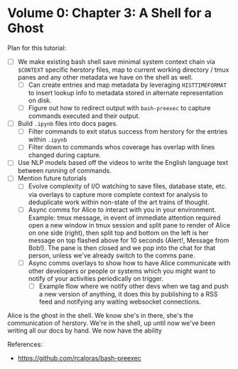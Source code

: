 # Volume 0: Chapter 3: A Shell for a Ghost

Plan for this tutorial:

- [ ] We make existing bash shell save minimal system context
      chain via `$CONTEXT` specific herstory files, map to
      current working directory / tmux panes and any other
      metadata we have on the shell as well.
  - [ ] Can create entries and map metadata by leveraging
        `HISTTIMEFORMAT` to insert lookup info to metadata
        stored in alternate representation on disk.
  - [ ] Figure out how to redirect output with `bash-preexec`
        to capture commands executed and their output.
- [ ] Build `.ipynb` files into docs pages.
  - [ ] Filter commands to exit status success from herstory
        for the entries within `.ipynb`
  - [ ] Filter down to commands whos coverage has overlap with
        lines changed during capture.
- [ ] Use NLP models based off the videos to write the English
      language text between running of commands.
- [ ] Mention future tutorials
  - [ ] Evolve complexity of I/O watching to save files,
        database state, etc. via overlays to capture
        more complete context for analysis to deduplicate
        work within non-state of the art trains of thought.
  - [ ] Async comms for Alice to interact with you in your
        environment. Example: tmux message, in event of
        immediate attention required open a new window
        in tmux session and split pane to render of Alice
        on one side (right), then split top and bottom
        on the left is her message on top flashed above for
        10 seconds (Alert!, Message from Bob!). The pane is
        then closed and we pop into the chat for that person,
        unless we've already switch to the comms pane.
  - [ ] Async comms overlays to show how to have Alice
        communicate with other developers or people or
        systems which you might want to notify of your
        activities periodically on trigger.
    - [ ] Example flow where we notify other devs when we
          tag and push a new version of anything, it does
          this by publishing to a RSS feed and notifying
          any waiting websocket connections.

Alice is the ghost in the shell. We know she's in there,
she's the communication of herstory. We're in the shell,
up until now we've been writing all our docs by hand. We
now have the ability

References:
- https://github.com/rcaloras/bash-preexec